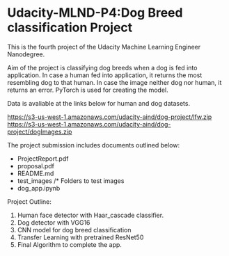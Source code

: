 # Udacity-MLND-P4:Dog Breed classification Project

This is the fourth project of the Udacity Machine Learning Engineer Nanodegree.

Aim of the project is classifying dog breeds when a dog is fed into application. In case a human fed into application, it returns the most resembling dog to that human. 
In case the image neither dog nor human, it returns an error. PyTorch is used for creating the model.

Data is avaliable at the links below for human and dog datasets.

https://s3-us-west-1.amazonaws.com/udacity-aind/dog-project/lfw.zip
https://s3-us-west-1.amazonaws.com/udacity-aind/dog-project/dogImages.zip 

The project submission includes documents outlined below:

* ProjectReport.pdf
* proposal.pdf
* README.md
* test_images /* Folders to test images
* dog_app.ipynb

Project Outline: 

1. Human face detector with Haar_cascade classifier.
2. Dog detector with VGG16
3. CNN model for dog breed classification
4. Transfer Learning with pretrained ResNet50 
5. Final Algorithm to complete the app.
